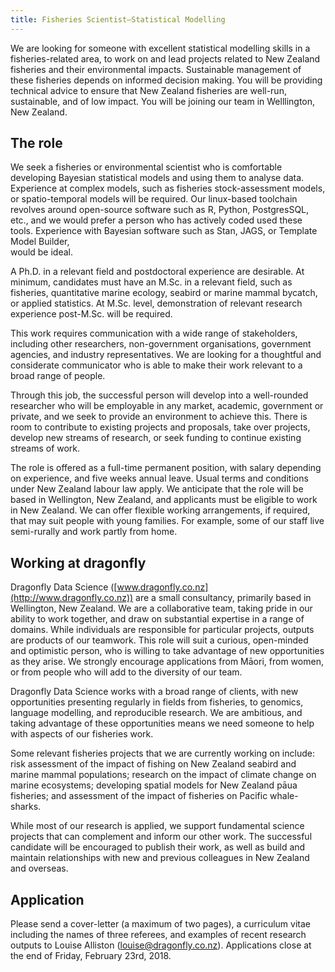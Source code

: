 ```yaml
---
title: Fisheries Scientist—Statistical Modelling
---
```

We are looking for someone with excellent statistical modelling skills in a
fisheries-related area, to work on and lead projects related to New Zealand
fisheries and their environmental impacts. Sustainable management of these
fisheries depends on informed decision making. You will be providing technical
advice to ensure that New Zealand fisheries are well-run, sustainable, and of
low impact. You will be joining our team in Welllington, New Zealand.

<!--more-->

## The role
We seek a fisheries or environmental scientist who is comfortable developing
Bayesian statistical models and using them to analyse data. Experience at complex
models, such as fisheries stock-assessment models, or spatio-temporal models 
will be required. 
Our linux-based toolchain revolves around
open-source software such as R, Python, PostgresSQL, etc., and we would prefer a
person who has actively coded used these tools.
Experience with Bayesian software such as Stan, JAGS, or Template Model Builder,  
would be ideal. 

A Ph.D. in a relevant field and postdoctoral experience are desirable.  At
minimum, candidates must have an M.Sc. in a relevant field, such as fisheries,
quantitative marine ecology, seabird or marine mammal bycatch, or applied statistics.
At M.Sc. level, demonstration of relevant research experience post-M.Sc. will be
required.

This work requires communication with a wide range of stakeholders, including
other researchers, non-government organisations, government agencies, and
industry representatives. We are looking for a thoughtful and considerate
communicator who is able to make their work relevant to a broad range of people. 

Through this job, the successful person will develop into a well-rounded
researcher who will be employable in any market, academic, government or
private, and we seek to provide an environment to achieve this. There is room to
contribute to existing projects and proposals, take over projects, develop new
streams of research, or seek funding to continue existing streams of work. 

The role is offered as a full-time permanent position, with salary depending on
experience, and five weeks annual leave. Usual terms and conditions under New
Zealand labour law apply.  We anticipate that the role will be based in
Wellington, New Zealand, and applicants must be eligible to work in New Zealand.
We can offer flexible working arrangements, if required, that may suit people
with young families. For example, some of our staff live semi-rurally and work
partly from home. 

## Working at dragonfly

Dragonfly Data Science ([www.dragonfly.co.nz](http://www.dragonfly.co.nz)) 
are a small consultancy, primarily
based in Wellington, New Zealand.  We are a collaborative team, taking pride in
our ability to work together, and draw on substantial expertise in a range of
domains. While individuals are  responsible for particular projects, outputs are
products of our teamwork.  This role will suit a curious, open-minded and
optimistic person, who is willing to take advantage of new opportunities as they
arise. We strongly encourage applications  from Māori, from women, or from
people who will add to the diversity of our team.

Dragonfly Data Science works with a broad range of clients, with new
opportunities presenting regularly in fields from fisheries, to genomics,
language modelling, and reproducible research. We are ambitious, and taking
advantage of these opportunities means we need someone to help with aspects of
our fisheries work. 

Some relevant fisheries projects that we are currently working on include:
risk assessment of the impact of fishing on New Zealand seabird and marine mammal populations;
research on the impact of climate change on marine ecosystems;
developing spatial models for New Zealand pāua fisheries; and 
assessment of the impact of fisheries on Pacific whale-sharks.

While most of our research is applied, we support fundamental science projects
that can complement and inform our other work. The successful candidate will be
encouraged to publish their work, as well as build and maintain relationships
with new and previous colleagues in New Zealand and overseas. 


## Application

Please send a cover-letter (a maximum of two pages), a curriculum vitae including 
the names of three referees, and examples of recent research outputs to Louise Alliston
([louise@dragonfly.co.nz](mailto:louise@dragonfly.co.nz)).
Applications close at the end of Friday, February 23rd, 2018.



